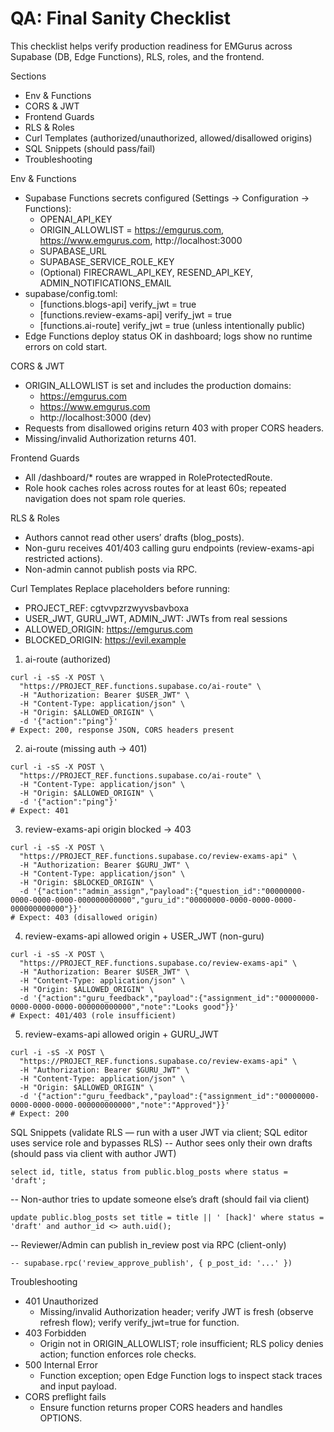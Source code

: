 # QA: Final Sanity Checklist

This checklist helps verify production readiness for EMGurus across Supabase (DB, Edge Functions), RLS, roles, and the frontend.

Sections
- Env & Functions
- CORS & JWT
- Frontend Guards
- RLS & Roles
- Curl Templates (authorized/unauthorized, allowed/disallowed origins)
- SQL Snippets (should pass/fail)
- Troubleshooting

Env & Functions
- Supabase Functions secrets configured (Settings → Configuration → Functions):
  - OPENAI_API_KEY
  - ORIGIN_ALLOWLIST = https://emgurus.com, https://www.emgurus.com, http://localhost:3000
  - SUPABASE_URL
  - SUPABASE_SERVICE_ROLE_KEY
  - (Optional) FIRECRAWL_API_KEY, RESEND_API_KEY, ADMIN_NOTIFICATIONS_EMAIL
- supabase/config.toml:
  - [functions.blogs-api] verify_jwt = true
  - [functions.review-exams-api] verify_jwt = true
  - [functions.ai-route] verify_jwt = true (unless intentionally public)
- Edge Functions deploy status OK in dashboard; logs show no runtime errors on cold start.

CORS & JWT
- ORIGIN_ALLOWLIST is set and includes the production domains:
  - https://emgurus.com
  - https://www.emgurus.com
  - http://localhost:3000 (dev)
- Requests from disallowed origins return 403 with proper CORS headers.
- Missing/invalid Authorization returns 401.

Frontend Guards
- All /dashboard/* routes are wrapped in RoleProtectedRoute.
- Role hook caches roles across routes for at least 60s; repeated navigation does not spam role queries.

RLS & Roles
- Authors cannot read other users’ drafts (blog_posts).
- Non-guru receives 401/403 calling guru endpoints (review-exams-api restricted actions).
- Non-admin cannot publish posts via RPC.

Curl Templates
Replace placeholders before running:
- PROJECT_REF: cgtvvpzrzwyvsbavboxa
- USER_JWT, GURU_JWT, ADMIN_JWT: JWTs from real sessions
- ALLOWED_ORIGIN: https://emgurus.com
- BLOCKED_ORIGIN: https://evil.example

1) ai-route (authorized)
```
curl -i -sS -X POST \
  "https://PROJECT_REF.functions.supabase.co/ai-route" \
  -H "Authorization: Bearer $USER_JWT" \
  -H "Content-Type: application/json" \
  -H "Origin: $ALLOWED_ORIGIN" \
  -d '{"action":"ping"}'
# Expect: 200, response JSON, CORS headers present
```

2) ai-route (missing auth → 401)
```
curl -i -sS -X POST \
  "https://PROJECT_REF.functions.supabase.co/ai-route" \
  -H "Content-Type: application/json" \
  -H "Origin: $ALLOWED_ORIGIN" \
  -d '{"action":"ping"}'
# Expect: 401
```

3) review-exams-api origin blocked → 403
```
curl -i -sS -X POST \
  "https://PROJECT_REF.functions.supabase.co/review-exams-api" \
  -H "Authorization: Bearer $GURU_JWT" \
  -H "Content-Type: application/json" \
  -H "Origin: $BLOCKED_ORIGIN" \
  -d '{"action":"admin_assign","payload":{"question_id":"00000000-0000-0000-0000-000000000000","guru_id":"00000000-0000-0000-0000-000000000000"}}'
# Expect: 403 (disallowed origin)
```

4) review-exams-api allowed origin + USER_JWT (non-guru)
```
curl -i -sS -X POST \
  "https://PROJECT_REF.functions.supabase.co/review-exams-api" \
  -H "Authorization: Bearer $USER_JWT" \
  -H "Content-Type: application/json" \
  -H "Origin: $ALLOWED_ORIGIN" \
  -d '{"action":"guru_feedback","payload":{"assignment_id":"00000000-0000-0000-0000-000000000000","note":"Looks good"}}'
# Expect: 401/403 (role insufficient)
```

5) review-exams-api allowed origin + GURU_JWT
```
curl -i -sS -X POST \
  "https://PROJECT_REF.functions.supabase.co/review-exams-api" \
  -H "Authorization: Bearer $GURU_JWT" \
  -H "Content-Type: application/json" \
  -H "Origin: $ALLOWED_ORIGIN" \
  -d '{"action":"guru_feedback","payload":{"assignment_id":"00000000-0000-0000-0000-000000000000","note":"Approved"}}'
# Expect: 200
```

SQL Snippets (validate RLS — run with a user JWT via client; SQL editor uses service role and bypasses RLS)
-- Author sees only their own drafts (should pass via client with author JWT)
```
select id, title, status from public.blog_posts where status = 'draft';
```
-- Non-author tries to update someone else’s draft (should fail via client)
```
update public.blog_posts set title = title || ' [hack]' where status = 'draft' and author_id <> auth.uid();
```
-- Reviewer/Admin can publish in_review post via RPC (client-only)
```
-- supabase.rpc('review_approve_publish', { p_post_id: '...' })
```

Troubleshooting
- 401 Unauthorized
  - Missing/invalid Authorization header; verify JWT is fresh (observe refresh flow); verify verify_jwt=true for function.
- 403 Forbidden
  - Origin not in ORIGIN_ALLOWLIST; role insufficient; RLS policy denies action; function enforces role checks.
- 500 Internal Error
  - Function exception; open Edge Function logs to inspect stack traces and input payload.
- CORS preflight fails
  - Ensure function returns proper CORS headers and handles OPTIONS.
